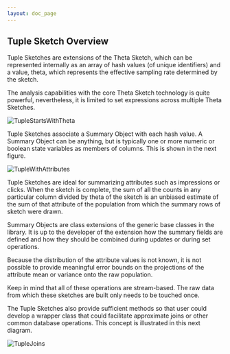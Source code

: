```yaml
---
layout: doc_page
---
```

<!--
    Licensed to the Apache Software Foundation (ASF) under one
    or more contributor license agreements.  See the NOTICE file
    distributed with this work for additional information
    regarding copyright ownership.  The ASF licenses this file
    to you under the Apache License, Version 2.0 (the
    "License"); you may not use this file except in compliance
    with the License.  You may obtain a copy of the License at

      http://www.apache.org/licenses/LICENSE-2.0

    Unless required by applicable law or agreed to in writing,
    software distributed under the License is distributed on an
    "AS IS" BASIS, WITHOUT WARRANTIES OR CONDITIONS OF ANY
    KIND, either express or implied.  See the License for the
    specific language governing permissions and limitations
    under the License.
-->
## Tuple Sketch Overview

Tuple Sketches are extensions of the Theta Sketch, which can be represented internally as an array of hash values (of unique identifiers) and a value, theta, which represents the effective sampling rate determined by the sketch.

The analysis capabilities with the core Theta Sketch technology is quite powerful, nevertheless, it is limited to set expressions across multiple Theta Sketches.

<img class="doc-img-full" src="{{site.docs_img_dir}}/tuple/TupleStartsWithTheta.png" alt="TupleStartsWithTheta" />

Tuple Sketches associate a Summary Object with each hash value.  A Summary Object can be anything, but is typically one or more numeric or boolean state variables as members of columns. This is shown in the next figure.

<img class="doc-img-full" src="{{site.docs_img_dir}}/tuple/TupleWithAttributes.png" alt="TupleWithAttributes" />

Tuple Sketches are ideal for summarizing attributes such as impressions or clicks. When the sketch is complete, the sum of all the counts in any particular column divided by theta of the sketch is an unbiased estimate of the sum of that attribute of the population from which the summary rows of sketch were drawn.  

Summary Objects are class extensions of the generic base classes in the library. It is up to the developer of the extension how the summary fields are defined and how they should be combined during updates or during set operations. 

Because the distribution of the attribute values is not known, it is not possible to provide meaningful error bounds on the projections of the attribute mean or variance onto the raw population. 

Keep in mind that all of these operations are stream-based.  The raw data from which these sketches are built only needs to be touched once.

The Tuple Sketches also provide sufficient methods so that user could develop a wrapper class that could facilitate approximate joins or other common database operations.  This concept is illustrated in this next diagram.

<img class="doc-img-half" src="{{site.docs_img_dir}}/tuple/TupleJoins.png" alt="TupleJoins" />
